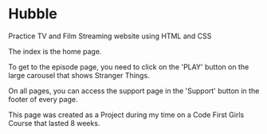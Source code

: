 # Hubble
Practice TV and Film Streaming website using HTML and CSS

The index is the home page.

To get to the episode page, you need to click on the 'PLAY' button on the large carousel that shows Stranger Things. 

On all pages, you can access the support page in the 'Support' button in the footer of every page. 

This page was created as a Project during my time on a Code First Girls Course that lasted 8 weeks. 


